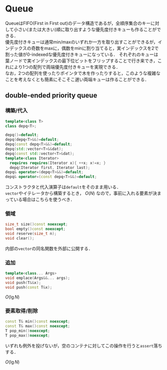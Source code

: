 # Queue
QueueはFIFO(First in First out)のデータ構造であるが，全順序集合のキーに対して小さい(または大きい)順に取り出すような優先度付きキューも作ることができる．  
優先度付きキューは通常min/maxのいずれか一方を取り出すことができるが，インデックスの奇数をmaxに，偶数をminに割り当てると，実インデックスを2で割った値が0-indexedな優先度付きキューになっている．
それぞれのキューは葉ノードで実インデックスの最下位ビットをフリップすることで行き来でき，これにより1つの配列で両端優先度付きキューを実現できる．  
なお，2つの配列を使ったりポインタで木を作ったりすると，このような複雑なことを考えなくとも簡素にそこそこ遅い両端キューは作ることができる．

## double-ended priority queue
### 構築/代入
```C++
template<class T>
class depq<T>;

depq()=default;
depq(depq<T>&&)=default;
depq(const depq<T>&&)=default;
depq(std::vector<T>&&dat);
depq(const std::vector<T>&dat);
template<class Iterator>
  requires requires(Iterator x){ ++x; x!=x; }
  depq(Iterator first, Iterator last);
depq& operator=(depq<T>&&)=default;
depq& operator=(const depq<T>&&)=default;
```
コンストラクタと代入演算子は`default`をそのまま用いる．  
`vector`やイテレータから構築するとき， $O(N)$ なので，事前に入れる要素が決まっている場合はこちらを使うべき．

### 領域
```C++
size_t size()const noexcept;
bool empty()const noexcept;
void reserve(size_t n);
void clear();
```
内部の`vector`の同名関数を外部に公開する．

### 追加
```C++
template<class... Args>
void emplace(Args&&... args);
void push(T&&x);
void push(const T&x);
```
$O(\lg N)$

### 要素取得/削除
```C++
const T& min()const noexcept;
const T& max()const noexcept;
T pop_min()noexcept;
T pop_max()noexcept;
```
いずれも例外を投げないが，空のコンテナに対してこの操作を行うと`assert`落ちする．

$O(\lg N)$